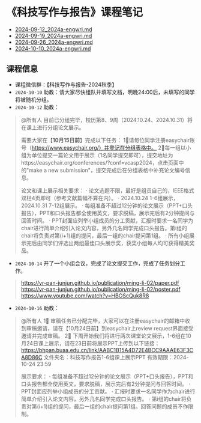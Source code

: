 # 《科技写作与报告》课程笔记

- [2024-09-12_2024a-engwri.md](../../data/2024a-engwri/2024-09-12_2024a-engwri.md)
- [2024-09-19_2024a-engwri.md](../../data/2024a-engwri/2024-09-19_2024a-engwri.md)
- [2024-09-26_2024a-engwri.md](../../data/2024a-engwri/2024-09-26_2024a-engwri.md)
- [2024-10-10_2024a-engwri.md](../../data/2024a-engwri/2024-10-10_2024a-engwri.md)

## 课程信息

- 课程微信群：【科技写作与报告-2024秋季】
- `2024-10-10` 助教：请大家尽快组队并填写文档，明晚24:00后，未填写的同学将被随机分组。
- `2024-10-12` 助教：

> @所有人 
> 目前已分组完毕，校历第8、9周（2024.10.24、2024.10.31）将在课上进行分组论文展示。
>
> 需要大家在【**10月15日前**】完成以下任务：
> 1⃣️请每位同学注册easychair账号（https://www.easychair.org/）并登记在分组表格中。
> 2⃣️每一组以小组为单位提交一篇论文用于展示（1名同学提交即可），提交地址为https://easychair.org/conferences/?conf=vcasp2024，点击页面中的"make a new submission"，提交完成后在分组表格中补充论文编号信息。
>
> 论文和课上展示相关要求：
> · 论文选题不限，最好是组员自己的，IEEE格式双栏4页即可（参考文献篇幅不算在内）。
> · 2024.10.24 1-6组展示，2024.10.31 7-12组展示。
> · 每组准备不超过12分钟的论文展示（PPT+口头报告），PPT和口头报告都全使用英文，要求脱稿，展示完后有2分钟提问与回答时间。
> · PPT封面应列举小组成员的分工贡献，汇报时要求一名同学为chair进行简单介绍引入论文内容，另外几名同学完成口头报告。第i组的chair将负责对第(i+1)组的提问，最后一组的chair提问第1组。
> · 所有小组展示完后由同学们评选出两组最佳口头展示奖，获奖小组每人均可获得精美奖品。

- `2024-10-14` 开了一个小组会议，完成了论文提交工作，完成了任务划分工作。

> https://vr-pan-junjun.github.io/publication/ming-li-02/paper.pdf
> https://vr-pan-junjun.github.io/publication/ming-li-02/poster.pdf
> https://www.youtube.com/watch?v=HBOScQuk8R8

- `2024-10-16` 助教：

> @所有人 
> 1⃣️ 审稿任务已分配完毕，大家可以在注册easychair的邮箱中收到审稿邀请，请在【10月24日前】到easychair上review request界面接受邀请并完成审稿。
> 2⃣️ 下周开始我们将进行两次课堂论文展示，1-6组在10月24日课上展示，请在23日前将展示PPT上传到以下链接：
> https://bhpan.buaa.edu.cn/link/AABC1B15A4D72E4BCC9AAAE63F3CA8D86C
> 文件夹名：科技写作报告1-6组课上展示PPT
> 有效期限：2024-10-24 23:59
>
> 展示要求：
> · 每组准备不超过12分钟的论文展示（PPT+口头报告），PPT和口头报告都全使用英文，要求脱稿，展示完后有2分钟提问与回答时间。
> · PPT封面应列举小组成员的分工贡献。
> · 汇报时要求一名同学作为chair进行简单介绍引入论文内容，另外几名同学完成口头报告。
> · 第i组的chair将负责对第(i+1)组的提问，最后一组的chair提问第1组。回答问题的成员不作限制。

